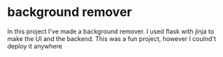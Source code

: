 # background remover
In this project I've made a background remover.
I used flask with jinja to make the UI and the backend.
This was a fun project, however I coulnd't deploy it anywhere
